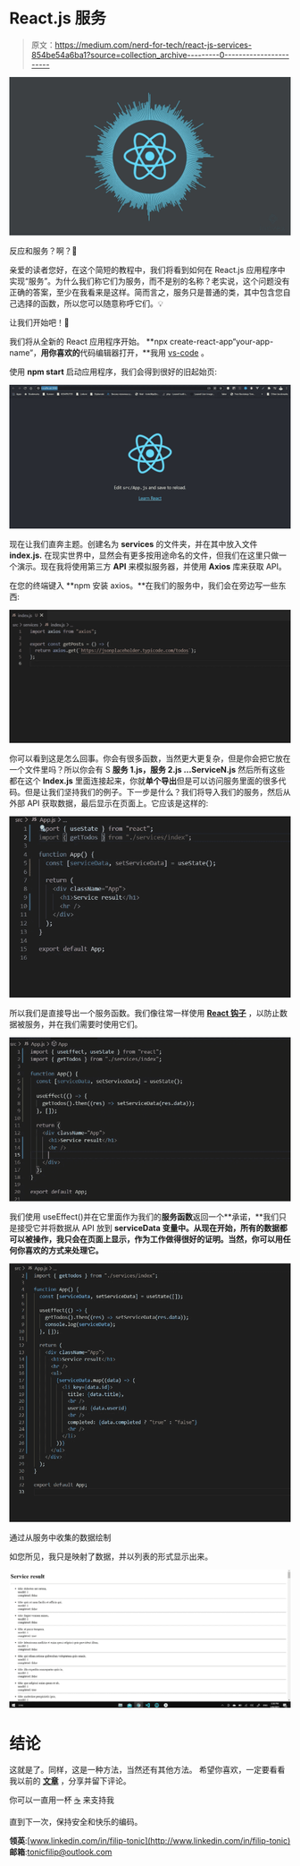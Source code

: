 # React.js 服务

> 原文：<https://medium.com/nerd-for-tech/react-js-services-854be54a6ba1?source=collection_archive---------0----------------------->

![](img/d20c804d36318957f1ba79627cff13df.png)

反应和服务？啊？🤔

亲爱的读者您好，在这个简短的教程中，我们将看到如何在 React.js 应用程序中实现“服务”。为什么我们称它们为服务，而不是别的名称？老实说，这个问题没有正确的答案，至少在我看来是这样。简而言之，服务只是普通的类，其中包含您自己选择的函数，所以您可以随意称呼它们。💡

让我们开始吧！🚀

我们将从全新的 React 应用程序开始。
**npx create-react-app“your-app-name”，**用你喜欢的**代码编辑器打开，**我用 [vs-code](https://code.visualstudio.com/) 。

使用 **npm start** 启动应用程序，我们会得到很好的旧起始页:

![](img/22d00734d65338cebabb61162e1e3982.png)

现在让我们直奔主题。创建名为 **services** 的文件夹，并在其中放入文件 **index.js.** 在现实世界中，显然会有更多按用途命名的文件，但我们在这里只做一个演示。现在我将使用第三方 **API** 来模拟服务器，并使用 **Axios** 库来获取 API。

在您的终端键入 **npm 安装 axios。**在我们的服务中，我们会在旁边写一些东西:

![](img/6a689c0327c2ce394af928328b812e63.png)

你可以看到这是怎么回事。你会有很多函数，当然更大更复杂，但是你会把它放在一个文件里吗？所以你会有 S **服务 1.js，服务 2.js …ServiceN.js** 然后所有这些都在这个 **Index.js** 里面连接起来，你就**单个导出**但是可以访问服务里面的很多代码。但是让我们坚持我们的例子。下一步是什么？我们将导入我们的服务，然后从外部 API 获取数据，最后显示在页面上。它应该是这样的:

![](img/d54240d30f031292e32878542e864dfa.png)

所以我们是直接导出一个服务函数。我们像往常一样使用 [**React 钩子**](/nerd-for-tech/fetching-api-using-useeffect-hook-in-react-js-7b9b34e427ca) ，以防止数据被服务，并在我们需要时使用它们。

![](img/75db00e5460c15bc3c36608eadf6e149.png)

我们使用 useEffect()并在它里面作为我们的**服务函数**返回一个**承诺，**我们只是接受它并将数据从 API 放到 **serviceData 变量中。从现在开始，所有的数据都可以被操作，我只会在页面上显示，作为工作做得很好的证明。当然，你可以用任何你喜欢的方式来处理它。**

![](img/1e14b6a08b729a5034748ffd6c7f4c1e.png)

通过从服务中收集的数据绘制

如您所见，我只是映射了数据，并以列表的形式显示出来。

![](img/67eafb1dc71772b66f9833c0da7718dc.png)

# 结论

这就是了。同样，这是一种方法，当然还有其他方法。
希望你喜欢，一定要看看我以前的 [**文章**](/me/stories/public) ，分享并留下评论。

你可以一直用一杯 [☕](https://www.buymeacoffee.com/tonicfilip) 来支持我

直到下一次，保持安全和快乐的编码。

**领英**:[www.linkedin.com/in/filip-tonic](http://www.linkedin.com/in/filip-tonic)
**邮箱**:tonicfilip@outlook.com
